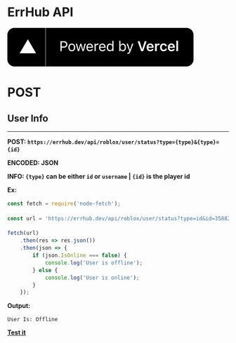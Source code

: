 # ErrHub API
![image](./images/vercel.svg)


# POST

## User Info
------
**POST: `https://errhub.dev/api/roblox/user/status?type={type}&{type}={id}`**

**ENCODED: JSON**

**INFO: `{type}` can be either `id` or `username` | `{id}` is the player id**

**Ex:**
```js
const fetch = require('node-fetch');

const url = 'https://errhub.dev/api/roblox/user/status?type=id&id=3588216323';

fetch(url)
    .then(res => res.json())
    .then(json => {
        if (json.IsOnline === false) {
            console.log('User is offline');
        } else {
            console.log('User is online');
        }
    });
```
**Output:**
```
User Is: Offline
```

**[Test it](https://replit.com/@bradygustafson4/ErrHub-API-or-User-Info?v=1#index.js)**
